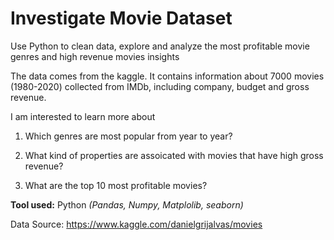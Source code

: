 # Investigate Movie Dataset

Use Python to clean data, explore and analyze the most profitable movie genres and high revenue movies insights

The data comes from the kaggle. It contains information about 7000 movies (1980-2020) collected from IMDb, including company, budget and gross revenue.


I am interested to learn more about


1. Which genres are most popular from year to year?


3. What kind of properties are assoicated with movies that have high gross revenue?


5. What are the top 10 most profitable movies?




**Tool used:** Python *(Pandas, Numpy, Matplolib, seaborn)*

Data Source: https://www.kaggle.com/danielgrijalvas/movies
